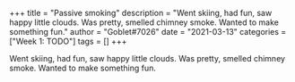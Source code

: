 +++
title = "Passive smoking"
description = "Went skiing, had fun, saw happy little clouds. Was pretty, smelled chimney smoke. Wanted to make something fun."
author = "Goblet#7026"
date = "2021-03-13"
categories = ["Week 1: TODO"]
tags = []
+++

Went skiing, had fun, saw happy little clouds. Was pretty, smelled chimney smoke. Wanted to make something fun.

